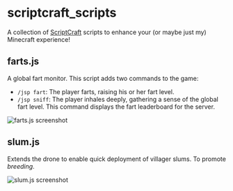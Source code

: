 # scriptcraft_scripts

A collection of [ScriptCraft](https://github.com/walterhiggins/ScriptCraft/)
scripts to enhance your (or maybe just my) Minecraft experience!

## farts.js
A global fart monitor. This script adds two commands to the game:

+ `/jsp fart`: The player farts, raising his or her fart level.
+ `/jsp sniff`: The player inhales deeply, gathering a sense of the global fart 
  level. This command displays the fart leaderboard for the server.

![farts.js screenshot](http://i.imgur.com/fpnQh5v.png)

## slum.js
Extends the drone to enable quick deployment of villager slums. To promote
*breeding*.

![slum.js screenshot](http://i.imgur.com/D1BmBdG.png)
